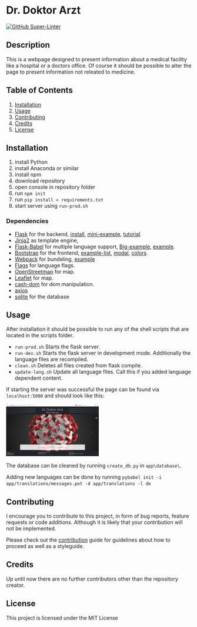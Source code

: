 # Dr. Doktor Arzt

[![GitHub Super-Linter](https://github.com/rwarnking/dr-doktor-arzt/workflows/Lint%20Code%20Base/badge.svg)](https://github.com/marketplace/actions/super-linter)

## Description
This is a webpage designed to present information about a medical facility like
a hospital or a doctors office. Of course it should be possible to alter the page to
present information not releated to medicine.

## Table of Contents
1. [Installation](#installation)
2. [Usage](#usage)
3. [Contributing](#contributing)
4. [Credits](#credits)
4. [License](#license)

## Installation

1. install Python
2. install Anaconda or similar
3. install npm
4. download repository
5. open console in repository folder
6. run `npm init`
7. run `pip install < requirements.txt`
8. start server using `run-prod.sh`

### Dependencies
* [Flask](https://rubyonrails.org/security/) for the backend,
  [install](https://flask.palletsprojects.com/en/1.1.x/installation/),
  [mini-example](https://flask.palletsprojects.com/en/1.1.x/quickstart/#a-minimal-application),
  [tutorial](https://blog.miguelgrinberg.com/post/the-flask-mega-tutorial-part-i-hello-world).
* [Jinja2](https://jinja.palletsprojects.com/en/2.11.x/) as template engine,
* [Flask-Babel](https://flask-babel.tkte.ch) for multiple language support,
  [Big-example](https://medium.com/@nicolas_84494/flask-create-a-multilingual-web-application-with-language-specific-urls-5d994344f5fd),
  [example](https://phrase.com/blog/posts/python-localization-flask-applications/).
* [Bootstrap](https://getbootstrap.com) for the frontend,
  [example-list](https://getbootstrap.com/docs/5.0/examples/),
  [modal](https://getbootstrap.com/docs/5.0/components/modal/#how-it-works),
  [colors](https://getbootstrap.com/docs/5.0/customize/color/).
* [Webpack](https://pypi.org/project/Flask-Webpack/) for bundeling,
  [example](https://medium.com/@sofiaroc.pt/integrating-webpack-4-with-a-backend-framework-4a0e630d2a03)
* [Flags](https://github.com/lipis/flag-icon-css) for language flags.
* [OpenStreetmap](https://wiki.openstreetmap.org/wiki/DE:OSM_mit_Leaflet/Vorbereitung) for map.
* [Leaflet](https://leafletjs.com/examples/quick-start/) for map.
* [cash-dom](https://github.com/fabiospampinato/cash) for dom manipulation.
* [axios](https://github.com/axios/axios)
* [sqlite](https://www.sqlite.org/index.html) for the database

## Usage
After installation it should be possible to run any of the shell scripts that are located in the
scripts folder.

* `run-prod.sh` Starts the flask server.
* `run-dev.sh` Starts the flask server in development mode. Additionally the language files are
recompiled.
* `clean.sh` Deletes all files created from flask compile.
* `update-lang.sh` Update all language files. Call this if you added language dependent content.

If starting the server was successful the page can be found via `localhost:5000` and should look
like this:

<img src="docs/images/startpage.jpg" width="50%" alt="Image of the startpage">

The database can be cleaned by running `create_db.py` in `app\database\`.

Adding new languages can be done by running
`pybabel init -i app/translations/messages.pot -d app/translations -l de`

## Contributing

I encourage you to contribute to this project, in form of bug reports, feature requests
or code additions. Although it is likely that your contribution will not be implemented.

Please check out the [contribution](docs/CONTRIBUTING.md) guide for guidelines about how to proceed
as well as a styleguide.

## Credits
Up until now there are no further contributors other than the repository creator.

## License
This project is licensed under the MIT License
